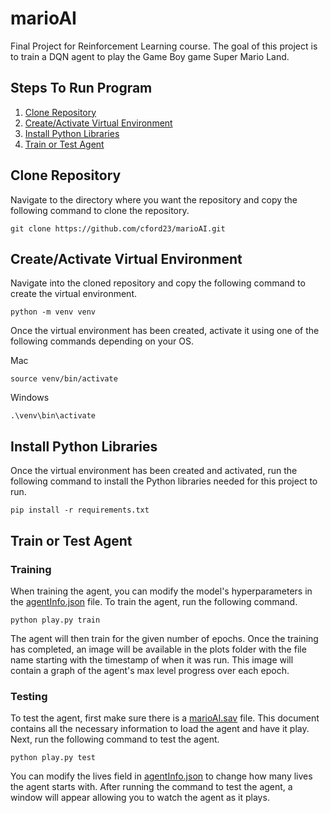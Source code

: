 # marioAI
Final Project for Reinforcement Learning course. The goal of this project is to train a DQN agent to play the Game Boy game Super Mario Land.

## Steps To Run Program
1. [Clone Repository](#clone-repository)
2. [Create/Activate Virtual Environment](#createactivate-virtual-environment)
3. [Install Python Libraries](#install-python-libraries)
4. [Train or Test Agent](#train-or-test-agent)

## Clone Repository
Navigate to the directory where you want the repository and copy the following command to clone the repository.
```
git clone https://github.com/cford23/marioAI.git
```

## Create/Activate Virtual Environment
Navigate into the cloned repository and copy the following command to create the virtual environment.
```
python -m venv venv
```
Once the virtual environment has been created, activate it using one of the following commands depending on your OS.

Mac
```
source venv/bin/activate
```
Windows
```
.\venv\bin\activate
```

## Install Python Libraries
Once the virtual environment has been created and activated, run the following command to install the Python libraries needed for this project to run.
```
pip install -r requirements.txt
```

## Train or Test Agent
### Training
When training the agent, you can modify the model's hyperparameters in the [agentInfo.json](agentInfo.json) file. To train the agent, run the following command.
```
python play.py train
```
The agent will then train for the given number of epochs. Once the training has completed, an image will be available in the plots folder with the file name starting with the timestamp of when it was run. This image will contain a graph of the agent's max level progress over each epoch.

### Testing
To test the agent, first make sure there is a [marioAI.sav](marioAI.sav) file. This document contains all the necessary information to load the agent and have it play. Next, run the following command to test the agent.
```
python play.py test
```
You can modify the lives field in [agentInfo.json](agentInfo.json) to change how many lives the agent starts with. After running the command to test the agent, a window will appear allowing you to watch the agent as it plays.